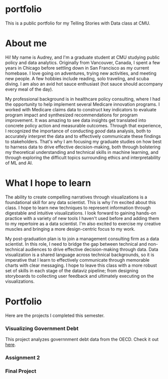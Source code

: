 # portfolio
This is a public portfolio for my Telling Stories with Data class at CMU. 

# About me
Hi! My name is Audrey, and I'm a graduate student at CMU studying public policy and data analytics. Originally from Vancouver, Canada, I spent a few years in Chicago before settling down in San Francisco as my current homebase. I love going on adventures, trying new activities, and meeting new people. A few hobbies include reading, solo traveling, and scuba diving. I am also an avid hot sauce enthusiast (hot sauce should accompany every meal of the day).

My professional background is in healthcare policy consulting, where I had the opportunity to help implement several Medicare innovation programs. I worked with Medicare claims data to construct key indicators to evaluate program impact and synthesized recommendations for program improvement. It was amazing to see data insights get translated into concrete policy action and measurable outcomes. Through that experience, I recognized the importance of conducting *good* data analysis, both to accurately interpret the data and to effectively communicate these findings to stakeholders. That's why I am focusing my graduate studies on how best to harness data to drive effective decision-making, both through bolstering my theoretical understanding and technical skills in machine learning, and through exploring the difficult topics surrounding ethics and interpretability of ML and AI. 

# What I hope to learn

The ability to create compelling narratives through visualizations is a foundational skill for any data scientist. This is why I'm excited about this class. I hope to learn new techniques to represent information through digestable and intuitive visualizations. I look forward to gaining hands-on practice with a variety of new tools I haven't used before and adding them to my repertoire as a data scientist. I'm also excited to exercise my creative muscles and bringing a more design-centric focus to my work.

My post-graduation plan is to join a management consulting firm as a data scientist. In this role, I need to bridge the gap between technical and non-technical audiences to drive effective decision-making through data. Data visualization is a shared language across technical backgrounds, so it is imperative that I learn to effectively communicate through memorable charts with clear messaging. I hope to leave this class with a more robust set of skills in each stage of the dataviz pipeline; from designing storyboards to collecting user feedback and ultimately executing on the visualizations. 

# Portfolio

Here are the projects I completed this semester.

### Visualizing Government Debt 

This project analyzes governnment debt data from the OECD. Check it out [here](/GovDebt.md).

### Assignment 2
### Final Project
